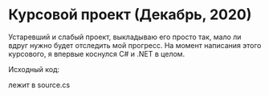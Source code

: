 # Курсовой проект (Декабрь, 2020)
Устаревший и слабый проект, выкладываю его просто так, мало ли вдруг нужно будет отследить мой прогресс.
На момент написания этого курсового, я впервые коснулся C# и .NET в целом. 

Исходный код:

лежит в source.cs
